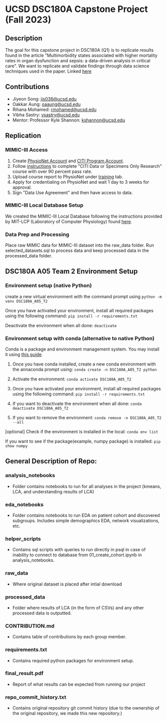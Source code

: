 # UCSD DSC180A Capstone Project (Fall 2023)

## Description
The goal for this capstone project in DSC180A (Q1) is to replicate results found in the article "Multimorbidity states associated with higher mortality rates in organ dysfunction and sepsis: a data-driven analysis in critical care". We want to replicate and validate findings through data science techniques used in the paper. Linked [here](https://ccforum.biomedcentral.com/articles/10.1186/s13054-019-2486-6)

## Contributions
* Jiyeon Song: jis036@ucsd.edu
* Oakkar Aung: oaaung@ucsd.edu
* Rihana Mohamed: rmohamed@ucsd.edu
* Vibha Sastry: vsastry@ucsd.edu
* Mentor: Professor Kyle Shannon: kshannon@ucsd.edu

## Replication
### MIMIC-III Access
1. Create [PhysioNet Account](https://physionet.org/register/) and [CITI Program Account](https://about.citiprogram.org).
2. Follow [instructions](https://physionet.org/about/citi-course/) to complete "CITI Data or Specimens Only Research" course with over 90 percent pass rate.
3. Upload course report to PhysioNet under [training](https://physionet.org/settings/training/) tab.
4. Apply for credentialing on PhysioNet and wait 1 day to 3 weeks for approval.
5. Sign "Data Use Agreement" and then have access to data.

### MIMIC-III Local Database Setup
We created the MIMIC-III Local Database following the instructions provided by MIT-LCP (Laboratory of Computer Physiology) found [here](https://github.com/MIT-LCP/mimic-code/tree/main/mimic-iii/buildmimic/postgres).

### Data Prep and Processing
Place raw MIMIC data for MIMIC-III dataset into the raw_data folder. Run selected_datasets.sql to process data and keep processed data in the processed_data folder.

## DSC180A A05 Team 2 Environment Setup

###  Environment setup (native Python)
create a new virtual environment with the command prompt using
`python -m venv DSC180A_A05_T2`

Once you have activated your environment, install all required packages using the following command:
`pip install -r requirements.txt`

Deactivate the environment when all done:
`deactivate`

### Environment setup with conda (alternative to native Python)
Conda is a package and environment management system. You may install it using [this guide](https://docs.conda.io/projects/miniconda/en/latest/). 

1. Once you have conda installed, create a new conda environment with the annaconda prompt using:
`conda create -n DSC180A_A05_T2 python`

2. Activate the environment:
`conda activate DSC180A_A05_T2`

3. Once you have activated your environment, install all required packages using the following command:
`pip install -r requirements.txt`

4. If you want to deactivate the environment when all done:
`conda deactivate DSC180A_A05_T2`

5. If you want to remove the environment:
`conda remove -n DSC180A_A05_T2 --all`

[optional]
Check if the environment is installed in the local:
`conda env list`

If you want to see if the package(example, numpy package) is installed:
`pip show numpy`

## General Description of Repo:

### analysis_notebooks 
- Folder contains notebooks to run for all analyses in the project (kmeans, LCA, and understanding results of LCA)

### eda_notebooks 
- Folder contains notebooks to run EDA on patient cohort and discovered subgroups. Includes simple demographics EDA, network visualizations, etc. 

### helper_scripts
- Contains sql scripts with queries to run directly in psql in case of inability to connect to database from 01_create_cohort.ipynb in analysis_notebooks.

### raw_data
- Where original dataset is placed after intial download

### processed_data
- Folder where results of LCA (in the form of CSVs) and any other processed data is outputted. 

### CONTRIBUTION.md
- Contains table of contributions by each group member. 

### requirements.txt
- Contains required python packages for environment setup.

### final_result.pdf
- Report of what results can be expected from running our project

### repo_commit_history.txt
- Contains original repository git commit history (due to the ownership of the original repository, we made this new repository.)


